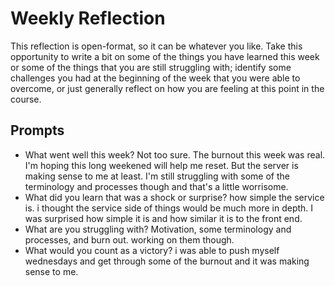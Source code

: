 # Weekly Reflection
This reflection is open-format, so it can be whatever you like. Take this opportunity to write a bit on some of the things you have learned this week or some of the things that you are still struggling with; identify some challenges you had at the beginning of the week that you were able to overcome, or just generally reflect on how you are feeling at this point in the course.

## Prompts
- What went well this week? Not too sure. The burnout this week was real. I'm hoping this long weekened will help me reset. But the server is making sense to me at least. I'm still struggling with some of the terminology and processes though and that's a little worrisome. 
- What did you learn that was a shock or surprise? how simple the service is. i thought the service side of things would be much more in depth. I was surprised how simple it is and how similar it is to the front end. 
- What are you struggling with? Motivation, some terminology and processes, and burn out. working on them though. 
- What would you count as a victory? i was able to push myself wednesdays and get through some of the burnout and it was making sense to me. 
